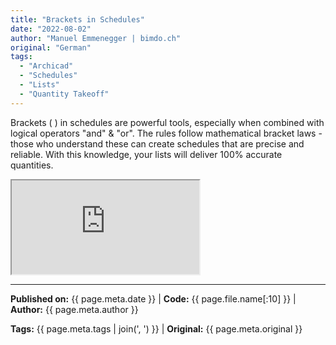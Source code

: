```yaml
---
title: "Brackets in Schedules"
date: "2022-08-02"
author: "Manuel Emmenegger | bimdo.ch"
original: "German"
tags: 
  - "Archicad"
  - "Schedules"
  - "Lists"
  - "Quantity Takeoff"
---
```


Brackets ( ) in schedules are powerful tools, especially when combined with logical operators "and" & "or". The rules follow mathematical bracket laws - those who understand these can create schedules that are precise and reliable. With this knowledge, your lists will deliver 100% accurate quantities.

<div class="video-container">
  <iframe src="https://www.youtube-nocookie.com/embed/XTo-i3R8rE0?si=Q3uRlfwCy8B0EEdQ" 
          allowfullscreen>
  </iframe>
</div>


---
**Published on:** {{ page.meta.date }} | **Code:** {{ page.file.name[:10] }}  | **Author:** {{ page.meta.author }}

**Tags:** {{ page.meta.tags | join(', ') }} | **Original:** {{ page.meta.original }}
